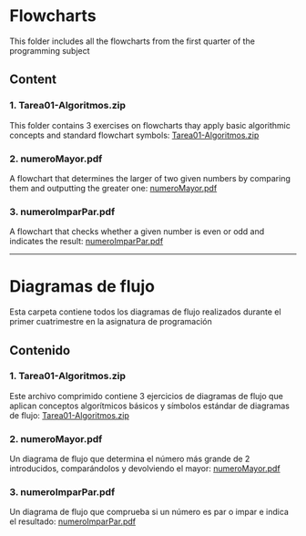 # Flowcharts

This folder includes all the flowcharts from the first quarter of the programming subject

## Content

### 1. Tarea01-Algoritmos.zip
This folder contains 3 exercises on flowcharts thay apply basic algorithmic concepts and standard flowchart symbols: [Tarea01-Algoritmos.zip](Tarea01-Algoritmos.zip)


### 2. numeroMayor.pdf
A flowchart that determines the larger of two given numbers by comparing them and outputting the greater one:
[numeroMayor.pdf](numeroMayor.pdf)

### 3. numeroImparPar.pdf
A flowchart that checks whether a given number is even or odd and indicates the result:
[numeroImparPar.pdf](numeroImparPar.pdf)





----------

# Diagramas de flujo

Esta carpeta contiene todos los diagramas de flujo realizados durante el primer cuatrimestre en la asignatura de programación

## Contenido

### 1. Tarea01-Algoritmos.zip
Este archivo comprimido contiene 3 ejercicios de diagramas de flujo que aplican conceptos algorítmicos básicos y símbolos estándar de diagramas de flujo: [Tarea01-Algoritmos.zip](Tarea01-Algoritmos.zip)


### 2. numeroMayor.pdf
Un diagrama de flujo que determina el número más grande de 2 introducidos, comparándolos y devolviendo el mayor:
[numeroMayor.pdf](numeroMayor.pdf)

### 3. numeroImparPar.pdf
Un diagrama de flujo que comprueba si un número es par o impar e indica el resultado:
[numeroImparPar.pdf](numeroImparPar.pdf)


